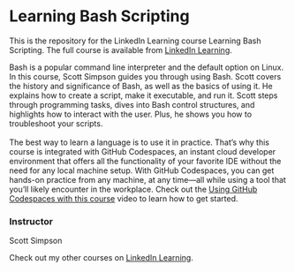 
# Learning Bash Scripting 
This is the repository for the LinkedIn Learning course Learning Bash Scripting. The full course is available from [LinkedIn Learning][lil-course-url].

Bash is a popular command line interpreter and the default option on Linux. In this course, Scott Simpson guides you through using Bash. Scott covers the history and significance of Bash, as well as the basics of using it. He explains how to create a script, make it executable, and run it. Scott steps through programming tasks, dives into Bash control structures, and highlights how to interact with the user. Plus, he shows you how to troubleshoot your scripts.<br><br>The best way to learn a language is to use it in practice. That’s why this course is integrated with GitHub Codespaces, an instant cloud developer environment that offers all the functionality of your favorite IDE without the need for any local machine setup. With GitHub Codespaces, you can get hands-on practice from any machine, at any time—all while using a tool that you’ll likely encounter in the workplace. Check out the [Using GitHub Codespaces with this course][gcs-video-url] video to learn how to get started.

### Instructor

Scott Simpson

Check out my other courses on [LinkedIn Learning](https://www.linkedin.com/learning/instructors/scott-simpson).

[lil-course-url]: https://www.linkedin.com/learning/learning-bash-scripting-17063287
[lil-thumbnail-url]: https://cdn.lynda.com/course/3212393/3212393-1667864333293-16x9.jpg
[gcs-video-url]: https://www.linkedin.com/learning/learning-bash-scripting-17063287/using-github-codespaces-with-this-course

